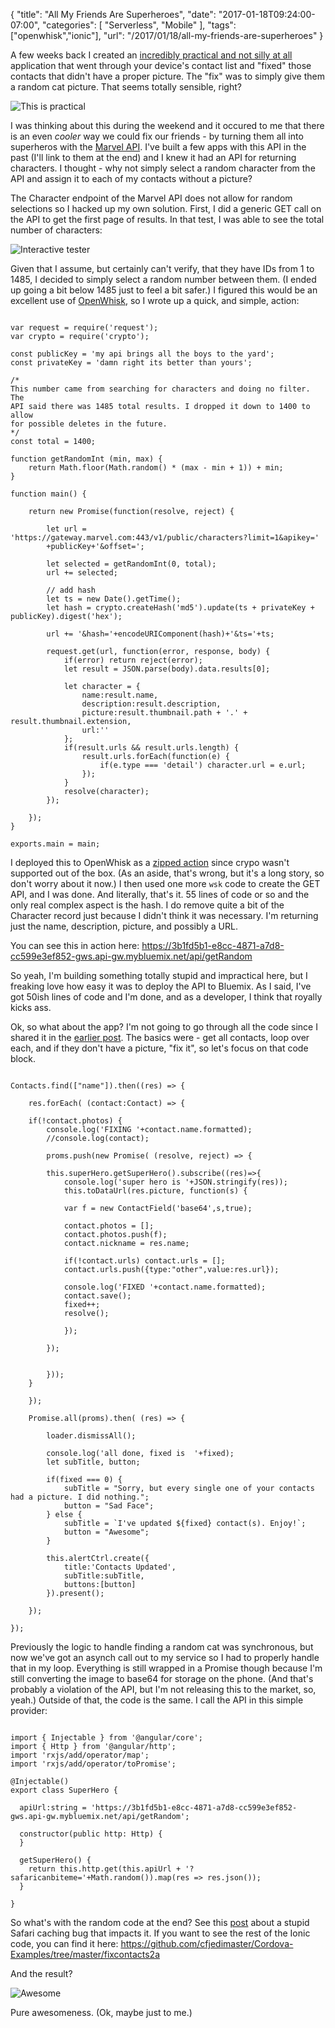 
{
	"title": "All My Friends Are Superheroes",
	"date": "2017-01-18T09:24:00-07:00",
	"categories": [
		"Serverless", "Mobile"
	],
	"tags": ["openwhisk","ionic"],
	"url": "/2017/01/18/all-my-friends-are-superheroes"
}

A few weeks back I created an [incredibly practical and not silly at all](https://www.raymondcamden.com/2016/12/12/working-with-ionic-native-contact-fixer) application
that went through your device's contact list and "fixed" those contacts that didn't have a proper picture. The "fix"
was to simply give them a random cat picture. That seems totally sensible, right?

<img src="https://static.raymondcamden.com/images/2016/12/ahbig.png" alt="This is practical" class="imgborder">

I was thinking about this during the weekend and it occured to me that there is an even *cooler* way we
could fix our friends - by turning them all into superheros with the [Marvel API](https://www.google.com/url?sa=t&rct=j&q=&esrc=s&source=web&cd=1&cad=rja&uact=8&ved=0ahUKEwj4zLi5gczRAhWCyyYKHftMB1EQFggcMAA&url=https%3A%2F%2Fdeveloper.marvel.com%2F&usg=AFQjCNFdznPhIoBwlyArBBv4VUdOlayoaA&sig2=vCy0rkX7mzLTp3bEnEP9Eg). I've built a few apps with this API in the past (I'll link to them at the end) and I knew it
had an API for returning characters. I thought - why not simply select a random character from the API and assign it to each 
of my contacts without a picture?

The Character endpoint of the Marvel API does not allow for random selections so I hacked up my own solution. First, 
I did a generic GET call on the API to get the first page of results. In that test, I was able to see the total number of characters:

![Interactive tester](https://static.raymondcamden.com/images/2017/1/marvelow1.jpg)

Given that I assume, but certainly can't verify, that they have IDs from 1 to 1485, I decided to simply select a random number between them. (I ended up going a bit
below 1485 just to feel a bit safer.) I figured this would be an excellent use of [OpenWhisk]([OpenWhisk](https://developer.ibm.com/openwhisk/)), so I wrote up a quick, and simple, action:

<pre><code class="language-javascript">
var request = require(&#x27;request&#x27;);
var crypto = require(&#x27;crypto&#x27;);

const publicKey = &#x27;my api brings all the boys to the yard&#x27;;
const privateKey = &#x27;damn right its better than yours&#x27;;

&#x2F;*
This number came from searching for characters and doing no filter. The
API said there was 1485 total results. I dropped it down to 1400 to allow
for possible deletes in the future.
*&#x2F;
const total = 1400;

function getRandomInt (min, max) {
    return Math.floor(Math.random() * (max - min + 1)) + min;
}

function main() {

    return new Promise(function(resolve, reject) {

        let url = &#x27;https:&#x2F;&#x2F;gateway.marvel.com:443&#x2F;v1&#x2F;public&#x2F;characters?limit=1&amp;apikey=&#x27;
        +publicKey+&#x27;&amp;offset=&#x27;;
        
        let selected = getRandomInt(0, total);
        url += selected;

        &#x2F;&#x2F; add hash
        let ts = new Date().getTime();
        let hash = crypto.createHash(&#x27;md5&#x27;).update(ts + privateKey + publicKey).digest(&#x27;hex&#x27;);

        url += &#x27;&amp;hash=&#x27;+encodeURIComponent(hash)+&#x27;&amp;ts=&#x27;+ts;

        request.get(url, function(error, response, body) {
            if(error) return reject(error);
            let result = JSON.parse(body).data.results[0];

            let character = {
                name:result.name,
                description:result.description,
                picture:result.thumbnail.path + &#x27;.&#x27; + result.thumbnail.extension,
                url:&#x27;&#x27;
            };
            if(result.urls &amp;&amp; result.urls.length) {
                result.urls.forEach(function(e) {
                    if(e.type === &#x27;detail&#x27;) character.url = e.url;
                });
            }
            resolve(character);
        });

    });
}

exports.main = main;
</code></pre>

I deployed this to OpenWhisk as a [zipped action](https://www.raymondcamden.com/2017/01/10/creating-packaged-actions-in-openwhisk) since
crypo wasn't supported out of the box. (As an aside, that's wrong, but it's a long story, so don't worry about it now.) I then used one more
<code>wsk</code> code to create the GET API, and I was done. And literally, that's it. 55 lines of code or so
and the only real complex aspect is the hash. I do remove quite a bit of the Character record just because I didn't think
it was necessary. I'm returning just the name, description, picture, and possibly a URL.

You can see this in action here: https://3b1fd5b1-e8cc-4871-a7d8-cc599e3ef852-gws.api-gw.mybluemix.net/api/getRandom

So yeah, I'm building something totally stupid and impractical here, but I freaking love how easy it was to deploy the API to Bluemix. As I said, I've got 50ish lines of code
and I'm done, and as a developer, I think that royally kicks ass.

Ok, so what about the app? I'm not going to go through all the code since I shared it in the [earlier post](https://www.raymondcamden.com/2016/12/12/working-with-ionic-native-contact-fixer). The basics were - get all 
contacts, loop over each, and if they don't have a picture, "fix it", so let's focus on that code block.

<pre><code class="language-javascript">
Contacts.find([&quot;name&quot;]).then((res) =&gt; {

	res.forEach( (contact:Contact) =&gt; {

	if(!contact.photos) {
		console.log(&#x27;FIXING &#x27;+contact.name.formatted);
		&#x2F;&#x2F;console.log(contact);

		proms.push(new Promise( (resolve, reject) =&gt; {

		this.superHero.getSuperHero().subscribe((res)=&gt;{
			console.log(&#x27;super hero is &#x27;+JSON.stringify(res));              
			this.toDataUrl(res.picture, function(s) {

			var f = new ContactField(&#x27;base64&#x27;,s,true);

			contact.photos = [];
			contact.photos.push(f);
			contact.nickname = res.name;

			if(!contact.urls) contact.urls = [];
			contact.urls.push({type:&quot;other&quot;,value:res.url});

			console.log(&#x27;FIXED &#x27;+contact.name.formatted);
			contact.save();
			fixed++;
			resolve();
			
			});

		});
		

		}));
	}

	});

	Promise.all(proms).then( (res) =&gt; {
	
		loader.dismissAll();

		console.log(&#x27;all done, fixed is  &#x27;+fixed);
		let subTitle, button;

		if(fixed === 0) {
			subTitle = &quot;Sorry, but every single one of your contacts had a picture. I did nothing.&quot;;
			button = &quot;Sad Face&quot;;
		} else {
			subTitle = `I&#x27;ve updated ${fixed} contact(s). Enjoy!`;
			button = &quot;Awesome&quot;;      
		}

		this.alertCtrl.create({
			title:&#x27;Contacts Updated&#x27;,
			subTitle:subTitle,
			buttons:[button]
		}).present();

	});

});
</code></pre>

Previously the logic to handle finding a random cat was synchronous, but now we've got an asynch call out to my 
service so I had to properly handle that in my loop. Everything is still wrapped in a Promise though because I'm still
converting the image to base64 for storage on the phone. (And that's probably a violation of the API, but I'm not releasing this to the market, so, yeah.) Outside of that, the code is the
same. I call the API in this simple provider:

<pre><code class="language-javascript">
import { Injectable } from &#x27;@angular&#x2F;core&#x27;;
import { Http } from &#x27;@angular&#x2F;http&#x27;;
import &#x27;rxjs&#x2F;add&#x2F;operator&#x2F;map&#x27;;
import &#x27;rxjs&#x2F;add&#x2F;operator&#x2F;toPromise&#x27;;

@Injectable()
export class SuperHero {

  apiUrl:string = &#x27;https:&#x2F;&#x2F;3b1fd5b1-e8cc-4871-a7d8-cc599e3ef852-gws.api-gw.mybluemix.net&#x2F;api&#x2F;getRandom&#x27;;

  constructor(public http: Http) {
  }

  getSuperHero() {
    return this.http.get(this.apiUrl + &#x27;?safaricanbiteme=&#x27;+Math.random()).map(res =&gt; res.json());
  }

}
</code></pre>

So what's with the random code at the end? See this [post](https://www.raymondcamden.com/2015/07/16/safari-and-http-caching) about a stupid Safari caching bug that impacts it. If you want
to see the rest of the Ionic code, you can find it here: https://github.com/cfjedimaster/Cordova-Examples/tree/master/fixcontacts2a

And the result?

![Awesome](https://static.raymondcamden.com/images/2017/1/marvelow2.png)

Pure awesomeness. (Ok, maybe just to me.)